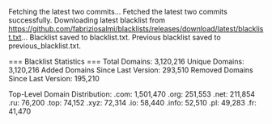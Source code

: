 Fetching the latest two commits...
Fetched the latest two commits successfully.
Downloading latest blacklist from https://github.com/fabriziosalmi/blacklists/releases/download/latest/blacklist.txt...
Blacklist saved to blacklist.txt.
Previous blacklist saved to previous_blacklist.txt.

=== Blacklist Statistics ===
Total Domains: 3,120,216
Unique Domains: 3,120,216
Added Domains Since Last Version: 293,510
Removed Domains Since Last Version: 195,210

Top-Level Domain Distribution:
  .com: 1,501,470
  .org: 251,553
  .net: 211,854
  .ru: 76,200
  .top: 74,152
  .xyz: 72,314
  .io: 58,440
  .info: 52,510
  .pl: 49,283
  .fr: 41,470
